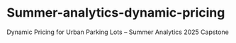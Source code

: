 # Summer-analytics-dynamic-pricing
Dynamic Pricing for Urban Parking Lots – Summer Analytics 2025 Capstone
